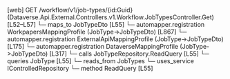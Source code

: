 [web] GET /workflow/v1/job-types/{id:Guid}  (Dataverse.Api.External.Controllers.v1.Workflow.JobTypesController.Get)  [L52–L57]
  └─ maps_to JobTypeDto [L55]
    └─ automapper.registration WorkpapersMappingProfile (JobType->JobTypeDto) [L867]
    └─ automapper.registration ExternalApiMappingProfile (JobType->JobTypeDto) [L175]
    └─ automapper.registration DataverseMappingProfile (JobType->JobTypeDto) [L317]
  └─ calls JobTypeRepository.ReadQuery [L55]
  └─ queries JobType [L55]
    └─ reads_from JobTypes
  └─ uses_service IControlledRepository<JobType>
    └─ method ReadQuery [L55]

